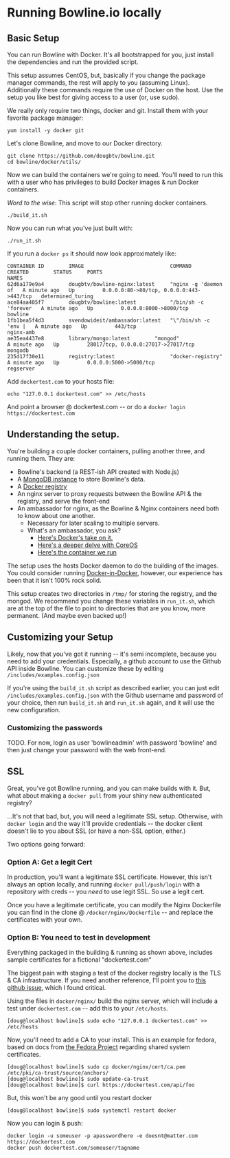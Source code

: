 # Running Bowline.io locally

## Basic Setup

You can run Bowline with Docker. It's all bootstrapped for you, just install the dependencies and run the provided script.

This setup assumes CentOS, but, basically if you change the package manager commands, the rest will apply to you (assuming Linux). Additionally these commands require the use of Docker on the host. Use the setup you like best for giving access to a user (or, use sudo).

We really only require two things, docker and git. Install them with your favorite package manager:

    yum install -y docker git

Let's clone Bowline, and move to our Docker directory.

    git clone https://github.com/dougbtv/bowline.git
    cd bowline/docker/utils/

Now we can build the containers we're going to need. You'll need to run this with a user who has privileges to build Docker images & run Docker containers. 

*Word to the wise*: This script will stop other running docker containers.

    ./build_it.sh

Now you can run what you've just built with:

    ./run_it.sh

If you run a `docker ps` it should now look approximately like:

    CONTAINER ID        IMAGE                            COMMAND                CREATED        STATUS     PORTS                                      NAMES
    62d6a179e9a4        dougbtv/bowline-nginx:latest     "nginx -g 'daemon of   A minute ago   Up         0.0.0.0:80->80/tcp, 0.0.0.0:443->443/tcp   determined_turing   
    ace84aa405f7        dougbtv/bowline:latest           "/bin/sh -c 'forever   A minute ago   Up         0.0.0.0:8000->8000/tcp                     bowline             
    1fb1bea5f4d3        svendowideit/ambassador:latest   "\"/bin/sh -c 'env |   A minute ago   Up         443/tcp                                    nginx-amb           
    ae35ea4437e8        library/mongo:latest        "mongod"               A minute ago   Up         28017/tcp, 0.0.0.0:27017->27017/tcp        mongodb             
    235d17f30e11        registry:latest                  "docker-registry"      A minute ago   Up         0.0.0.0:5000->5000/tcp                     regserver           

Add `dockertest.com` to your hosts file:

    echo "127.0.0.1 dockertest.com" >> /etc/hosts

And point a browser @ dockertest.com -- or do a `docker login https://dockertest.com`

## Understanding the setup.

You're building a couple docker containers, pulling another three, and running them. They are:

* Bowline's backend (a REST-ish API created with Node.js)
* A [MongoDB instance](https://registry.hub.docker.com/_/mongo/) to store Bowline's data.
* A [Docker registry](https://registry.hub.docker.com/_/registry/)
* An nginx server to proxy requests between the Bowline API & the registry, and serve the front-end
* An ambassador for nginx, as the Bowline & Nginx containers need both to know about one another.
  * Necessary for later scaling to multiple servers.
  * What's an ambassador, you ask?
    * [Here's Docker's take on it.](http://docs.docker.com/articles/ambassador_pattern_linking/)
    * [Here's a deeper delve with CoreOS](https://coreos.com/blog/docker-dynamic-ambassador-powered-by-etcd/)
    * [Here's the container we run](https://registry.hub.docker.com/u/svendowideit/ambassador/)

The setup uses the hosts Docker daemon to do the building of the images. You could consider running [Docker-in-Docker](https://github.com/jpetazzo/dind), however, our experience has been that it isn't 100% rock solid.

This setup creates two directories in `/tmp/` for storing the registry, and the mongod. We recommend you change these variables in `run_it.sh`, which are at the top of the file to point to directories that are you know, more permanent. (And maybe even backed up!) 

## Customizing your Setup

Likely, now that you've got it running -- it's semi incomplete, because you need to add your credentials. Especially, a github account to use the Github API inside Bowline. You can customize these by editing `/includes/examples.config.json`

If you're using the `build_it.sh` script as described earlier, you can just edit `/includes/examples.config.json` with the Github username and password of your choice, then run `build_it.sh` and `run_it.sh` again, and it will use the new configuration.

### Customizing the passwords

TODO. For now, login as user 'bowlineadmin' with password 'bowline' and then just change your password with the web front-end.

## SSL

Great, you've got Bowline running, and you can make builds with it. But, what about making a `docker pull` from your shiny new authenticated registry?

...It's not that bad, but, you will need a legitimate SSL setup. Otherwise, with `docker login` and the way it'll provide credentials -- the docker client doesn't lie to you about SSL (or have a non-SSL option, either.)

Two options going forward:

### Option A: Get a legit Cert

In production, you'll want a legitimate SSL certificate. However, this isn't always an option locally, and running `docker pull/push/login` with a repository with creds -- you *need* to use legit SSL. So use a legit cert.

Once you have a legitimate certificate, you can modify the Nginx Dockerfile you can find in the clone @ `/docker/nginx/Dockerfile` -- and replace the certificates with your own.

### Option B: You need to test in development

Everything packaged in the building & running as shown above, includes sample certificates for a fictional "dockertest.com"

The biggest pain with staging a test of the docker registry locally is the TLS & CA infrastructure. If you need another reference, I'll point you to [this github issue](https://github.com/docker/docker-registry/issues/541), which I found critical.

Using the files in `docker/nginx/` build the nginx server, which will include a test under `dockertest.com` -- add this to your `/etc/hosts`.

    [doug@localhost bowline]$ sudo echo "127.0.0.1 dockertest.com" >> /etc/hosts

Now, you'll need to add a CA to your install. This is an example for fedora, based on docs from [the Fedora Project](https://fedoraproject.org/wiki/Features/SharedSystemCertificates:Testing#How_to_add_a_systemwide_CA) regarding shared system certificates.

    [doug@localhost bowline]$ sudo cp docker/nginx/cert/ca.pem /etc/pki/ca-trust/source/anchors/
    [doug@localhost bowline]$ sudo update-ca-trust
    [doug@localhost bowline]$ curl https://dockertest.com/api/foo

But, this won't be any good until you restart docker

    [doug@localhost bowline]$ sudo systemctl restart docker

Now you can login & push:

    docker login -u someuser -p apasswordhere -e doesnt@matter.com https://dockertest.com
    docker push dockertest.com/someuser/tagname